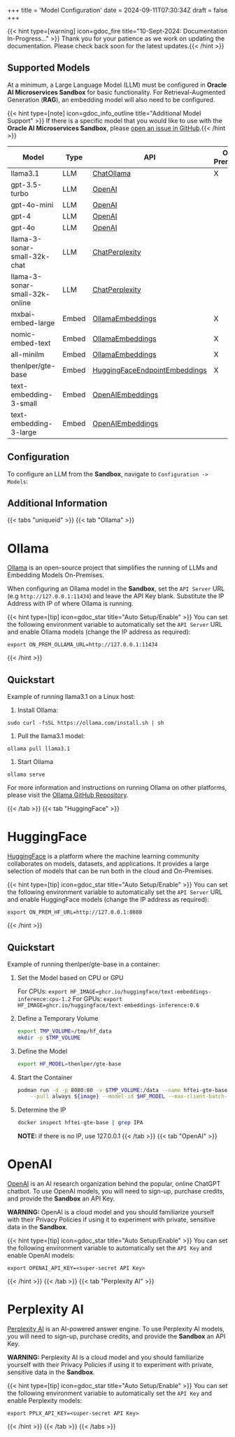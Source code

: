 +++
title = 'Model Configuration'
date = 2024-09-11T07:30:34Z
draft = false
+++

{{< hint type=[warning] icon=gdoc_fire title="10-Sept-2024: Documentation In-Progress..." >}}
Thank you for your patience as we work on updating the documentation. Please check back soon for the latest updates.{{< /hint >}}

## Supported Models

At a minimum, a Large Language Model (LLM) must be configured in **Oracle AI Microservices Sandbox** for basic functionality. For Retrieval-Augmented Generation (**RAG**), an embedding model will also need to be configured.

{{< hint type=[note] icon=gdoc_info_outline title="Additional Model Support" >}}
If there is a specific model that you would like to use with the **Oracle AI Microservices Sandbox**, please [open an issue in GitHub](https://github.com/oracle-samples/oaim-sandbox/issues/new).{{< /hint >}}

| Model                          | Type  | API                                           | On-Premises |
| ------------------------------ | ----- | --------------------------------------------- | ----------- |
| llama3.1                       | LLM   | [ChatOllama](#additional-information)         | X           |
| gpt-3.5-turbo                  | LLM   | [OpenAI](#additional-information)             |             |
| gpt-4o-mini                    | LLM   | [OpenAI](#additional-information)             |             |
| gpt-4                          | LLM   | [OpenAI](#additional-information)             |             |
| gpt-4o                         | LLM   | [OpenAI](#additional-information)             |             |
| llama-3-sonar-small-32k-chat   | LLM   | [ChatPerplexity](#additional-information)     |             |
| llama-3-sonar-small-32k-online | LLM   | [ChatPerplexity](#additional-information)     |             |
| mxbai-embed-large              | Embed | [OllamaEmbeddings](#additional-information)   | X           |
| nomic-embed-text               | Embed | [OllamaEmbeddings](#additional-information)   | X           |
| all-minilm                     | Embed | [OllamaEmbeddings](#additional-information)   | X           |
| thenlper/gte-base              | Embed | [HuggingFaceEndpointEmbeddings](#additional-information) | X|
| text-embedding-3-small         | Embed | [OpenAIEmbeddings](#additional-information)   |             |
| text-embedding-3-large         | Embed | [OpenAIEmbeddings](#additional-information)   |             |

## Configuration

To configure an LLM from the **Sandbox**, navigate to `Configuration -> Models`:

## Additional Information
{{< tabs "uniqueid" >}}
{{< tab "Ollama" >}}
# Ollama 
[Ollama](https://ollama.com/) is an open-source project that simplifies the running of LLMs and Embedding Models On-Premises.

When configuring an Ollama model in the **Sandbox**, set the `API Server` URL (e.g `http://127.0.0.1:11434`) and leave the API Key blank. Substitute the IP Address with IP of where Ollama is running.

{{< hint type=[tip] icon=gdoc_star title="Auto Setup/Enable" >}}
You can set the following environment variable to automatically set the `API Server` URL and enable Ollama models (change the IP address as required):

```shell
export ON_PREM_OLLAMA_URL=http://127.0.0.1:11434
```

{{< /hint >}}

## Quickstart

Example of running llama3.1 on a Linux host:

1. Install Ollama:

```shell
sudo curl -fsSL https://ollama.com/install.sh | sh
```

1. Pull the llama3.1 model:

```shell
ollama pull llama3.1
```

1. Start Ollama

```shell
ollama serve
```

For more information and instructions on running Ollama on other platforms, please visit the [Ollama GitHub Repository](https://github.com/ollama/ollama/blob/main/README.md#quickstart).

{{< /tab >}}
{{< tab "HuggingFace" >}} 
# HuggingFace

[HuggingFace](https://huggingface.co/) is a platform where the machine learning community collaborates on models, datasets, and applications. It provides a large selection of models that can be run both in the cloud and On-Premises.

{{< hint type=[tip] icon=gdoc_star title="Auto Setup/Enable" >}}
You can set the following environment variable to automatically set the `API Server` URL and enable HuggingFace models (change the IP address as required):

```shell
export ON_PREM_HF_URL=http://127.0.0.1:8080
```

{{< /hint >}}

## Quickstart

Example of running thenlper/gte-base in a container:

1. Set the Model based on CPU or GPU

   For CPUs: `export HF_IMAGE=ghcr.io/huggingface/text-embeddings-inference:cpu-1.2`
   For GPUs: `export HF_IMAGE=ghcr.io/huggingface/text-embeddings-inference:0.6`

1. Define a Temporary Volume

   ```bash
   export TMP_VOLUME=/tmp/hf_data
   mkdir -p $TMP_VOLUME
   ```

1. Define the Model

   ```bash
   export HF_MODEL=thenlper/gte-base
   ```

1. Start the Container

   ```bash
   podman run -d -p 8080:80 -v $TMP_VOLUME:/data --name hftei-gte-base \
       --pull always ${image} --model-id $HF_MODEL --max-client-batch-size 5024
   ```

1. Determine the IP

   ```bash
   docker inspect hftei-gte-base | grep IPA
   ```

   **NOTE:** if there is no IP, use 127.0.0.1 
{{< /tab >}}
{{< tab "OpenAI" >}}
# OpenAI

[OpenAI](https://openai.com/api/) is an AI research organization behind the popular, online ChatGPT chatbot. To use OpenAI models, you will need to sign-up, purchase credits, and provide the **Sandbox** an API Key.

**WARNING:** OpenAI is a cloud model and you should familiarize yourself with their Privacy Policies if using it to experiment with private, sensitive data in the **Sandbox**.

{{< hint type=[tip] icon=gdoc_star title="Auto Setup/Enable" >}}
You can set the following environment variable to automatically set the `API Key` and enable OpenAI models:

```shell
export OPENAI_API_KEY=<super-secret API Key>
```
{{< /hint >}}
{{< /tab >}}
{{< tab "Perplexity AI" >}}
# Perplexity AI

[Perplexity AI](https://docs.perplexity.ai/getting-started) is an AI-powered answer engine. To use Perplexity AI models, you will need to sign-up, purchase credits, and provide the **Sandbox** an API Key.

**WARNING:** Perplexity AI is a cloud model and you should familiarize yourself with their Privacy Policies if using it to experiment with private, sensitive data in the **Sandbox**.

{{< hint type=[tip] icon=gdoc_star title="Auto Setup/Enable" >}}
You can set the following environment variable to automatically set the `API Key` and enable Perplexity models:

```shell
export PPLX_API_KEY=<super-secret API Key>
```

{{< /hint >}}
{{< /tab >}}
{{< /tabs >}}
